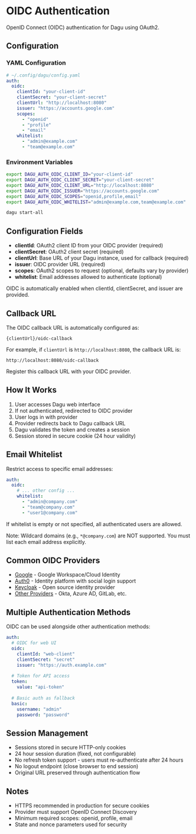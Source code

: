 # OIDC Authentication

OpenID Connect (OIDC) authentication for Dagu using OAuth2.

## Configuration

### YAML Configuration

```yaml
# ~/.config/dagu/config.yaml
auth:
  oidc:
    clientId: "your-client-id"
    clientSecret: "your-client-secret"
    clientUrl: "http://localhost:8080"
    issuer: "https://accounts.google.com"
    scopes:
      - "openid"
      - "profile" 
      - "email"
    whitelist:
      - "admin@example.com"
      - "team@example.com"
```

### Environment Variables

```bash
export DAGU_AUTH_OIDC_CLIENT_ID="your-client-id"
export DAGU_AUTH_OIDC_CLIENT_SECRET="your-client-secret"
export DAGU_AUTH_OIDC_CLIENT_URL="http://localhost:8080"
export DAGU_AUTH_OIDC_ISSUER="https://accounts.google.com"
export DAGU_AUTH_OIDC_SCOPES="openid,profile,email"
export DAGU_AUTH_OIDC_WHITELIST="admin@example.com,team@example.com"

dagu start-all
```

## Configuration Fields

- **clientId**: OAuth2 client ID from your OIDC provider (required)
- **clientSecret**: OAuth2 client secret (required)  
- **clientUrl**: Base URL of your Dagu instance, used for callback (required)
- **issuer**: OIDC provider URL (required)
- **scopes**: OAuth2 scopes to request (optional, defaults vary by provider)
- **whitelist**: Email addresses allowed to authenticate (optional)

OIDC is automatically enabled when clientId, clientSecret, and issuer are provided.

## Callback URL

The OIDC callback URL is automatically configured as:
```
{clientUrl}/oidc-callback
```

For example, if `clientUrl` is `http://localhost:8080`, the callback URL is:
```
http://localhost:8080/oidc-callback
```

Register this callback URL with your OIDC provider.

## How It Works

1. User accesses Dagu web interface
2. If not authenticated, redirected to OIDC provider
3. User logs in with provider
4. Provider redirects back to Dagu callback URL
5. Dagu validates the token and creates a session
6. Session stored in secure cookie (24 hour validity)

## Email Whitelist

Restrict access to specific email addresses:

```yaml
auth:
  oidc:
    # ... other config ...
    whitelist:
      - "admin@company.com"
      - "team@company.com"
      - "user1@company.com"
```

If whitelist is empty or not specified, all authenticated users are allowed.

Note: Wildcard domains (e.g., `*@company.com`) are NOT supported. You must list each email address explicitly.

## Common OIDC Providers

- [Google](oidc-google) - Google Workspace/Cloud Identity
- [Auth0](oidc-auth0) - Identity platform with social login support
- [Keycloak](oidc-keycloak) - Open source identity provider
- [Other Providers](oidc-providers) - Okta, Azure AD, GitLab, etc.

## Multiple Authentication Methods

OIDC can be used alongside other authentication methods:

```yaml
auth:
  # OIDC for web UI
  oidc:
    clientId: "web-client"
    clientSecret: "secret"
    issuer: "https://auth.example.com"
  
  # Token for API access
  token:
    value: "api-token"
  
  # Basic auth as fallback
  basic:
    username: "admin"
    password: "password"
```

## Session Management

- Sessions stored in secure HTTP-only cookies
- 24 hour session duration (fixed, not configurable)
- No refresh token support - users must re-authenticate after 24 hours
- No logout endpoint (close browser to end session)
- Original URL preserved through authentication flow

## Notes

- HTTPS recommended in production for secure cookies
- Provider must support OpenID Connect Discovery
- Minimum required scopes: openid, profile, email
- State and nonce parameters used for security